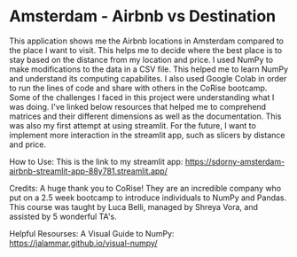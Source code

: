 # Amsterdam - Airbnb vs Destination


This application shows me the Airbnb locations in Amsterdam compared to the place I want to visit. This helps me to decide where the best place is to stay based on the distance from my location and price.
I used NumPy to make modifications to the data in a CSV file. This helped me to learn NumPy and understand its computing capabilites. I also used Google Colab in order to run the lines of code and share with others in the CoRise bootcamp.
Some of the challenges I faced in this project were understanding what I was doing. I've linked below resources that helped me to comprehend matrices and their different dimensions as well as the documentation. This was also my first attempt at using streamlit.
For the future, I want to implement more interaction in the streamlit app, such as slicers by distance and price.



How to Use: This is the link to my streamlit app: https://sdorny-amsterdam-airbnb-streamlit-app-88y781.streamlit.app/



Credits: A huge thank you to CoRise! They are an incredible company who put on a 2.5 week bootcamp to introduce individuals to NumPy and Pandas. This course was taught by Luca Belli, managed by Shreya Vora, and assisted by 5 wonderful TA's.


Helpful Resourses: 
A Visual Guide to NumPy: https://jalammar.github.io/visual-numpy/
